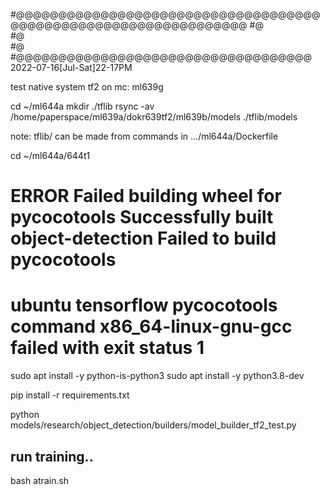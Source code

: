 
#@@@@@@@@@@@@@@@@@@@@@@@@@@@@@@@@@@@@@@@@@@@@@@@@@@@@@@@@@@@@@@@@
#@  
#@  
#@  
#@@@@@@@@@@@@@@@@@@@@@@@@@@@@@@@@@@@   2022-07-16[Jul-Sat]22-17PM 

test native system  tf2 on mc: ml639g

cd ~/ml644a
mkdir ./tflib
rsync -av /home/paperspace/ml639a/dokr639tf2/ml639b/models ./tflib/models

note: tflib/ can be made from commands in .../ml644a/Dockerfile

cd ~/ml644a/644t1

# ERROR Failed building wheel for pycocotools Successfully built object-detection Failed to build pycocotools
# ubuntu tensorflow pycocotools command x86_64-linux-gnu-gcc failed with exit status 1
 sudo apt install -y python-is-python3
 sudo apt install -y python3.8-dev

pip install -r requirements.txt

python models/research/object_detection/builders/model_builder_tf2_test.py


## run training..

bash atrain.sh
    
